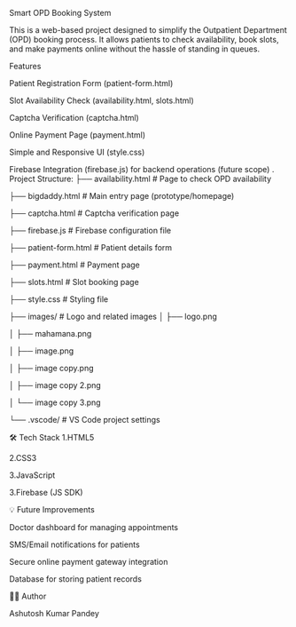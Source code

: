 Smart OPD Booking System

This is a web-based project designed to simplify the Outpatient Department (OPD) booking process.
It allows patients to check availability, book slots, and make payments online without the hassle of standing in queues.

 Features

Patient Registration Form (patient-form.html)

Slot Availability Check (availability.html, slots.html)

Captcha Verification (captcha.html)

Online Payment Page (payment.html)

Simple and Responsive UI (style.css)

Firebase Integration (firebase.js) for backend operations (future scope) 
.
Project Structure:
├── availability.html           # Page to check OPD availability

├── bigdaddy.html               # Main entry page (prototype/homepage)

├── captcha.html                # Captcha verification page

├── firebase.js                 # Firebase configuration file

├── patient-form.html           # Patient details form

├── payment.html                # Payment page

├── slots.html                  # Slot booking page

├── style.css                   # Styling file

├── images/                    # Logo and related images
│   ├── logo.png

│   ├── mahamana.png

│   ├── image.png

│   ├── image copy.png

│   ├── image copy 2.png

│   └── image copy 3.png

└── .vscode/                      # VS Code project settings  

🛠️ Tech Stack
1.HTML5

2.CSS3

3.JavaScript

3.Firebase (JS SDK)

💡 Future Improvements

Doctor dashboard for managing appointments

SMS/Email notifications for patients

Secure online payment gateway integration

Database for storing patient records

👨‍💻 Author

Ashutosh Kumar Pandey
